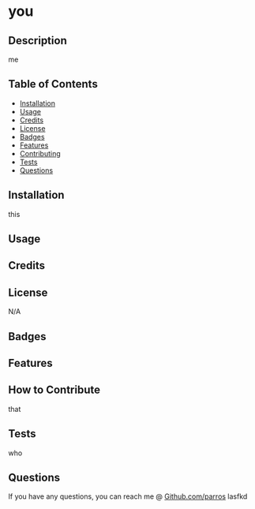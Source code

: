 
# you


## Description

me

## Table of Contents

- <a href=#install>Installation</a>
- <a href=#usage>Usage</a>
- <a href=#credit>Credits</a>
- <a href=#license>License</a>
- <a href=#badges>Badges</a>
- <a href=#feature>Features</a>
- <a href=#contributing>Contributing</a>
- <a href=#test>Tests</a>
- <a href=#question>Questions</a>

## <span id=install>Installation</span>

this

## <span id=usage>Usage</span>



## <span id=credit>Credits</span>



## <span id=license>License</span>

N/A


## <span id=badges>Badges</span>



## <span id=feature>Features</span>



## <span id=contributing>How to Contribute</span>

that

## <span id=test>Tests</span>

who

## <span id=question>Questions</span>

If you have any questions, you can reach me @ <a href="github.com/users/parros" target='_blank'>Github.com/parros</a> 
lasfkd

